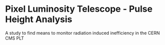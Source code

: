 # Pixel Luminosity Telescope - Pulse Height Analysis
A study to find means to monitor radiation induced inefficiency in the CERN CMS PLT
